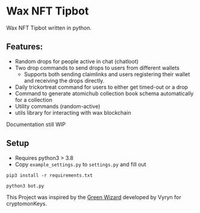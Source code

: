 # Wax NFT Tipbot
Wax NFT Tipbot written in python.

## Features:
- Random drops for people active in chat (chatloot)
- Two drop commands to send drops to users from different wallets
    - Supports both sending claimlinks and users registering their wallet and receiving the drops directly.
- Daily trickortreat command for users to either get timed-out or a drop
- Command to generate atomichub collection book schema automatically for a collection
- Utility commands (random-active)
- utils library for interacting with wax blockchain

Documentation still WIP


## Setup 
- Requires python3 > 3.8
- Copy `example_settings.py` to `settings.py` and fill out
```
pip3 install -r requirements.txt
```
```
python3 bot.py
```

This Project was inspired by the [Green Wizard](https://github.com/crptomonkeys/greenwiz/tree/master) developed by Vyryn for cryptomonKeys.